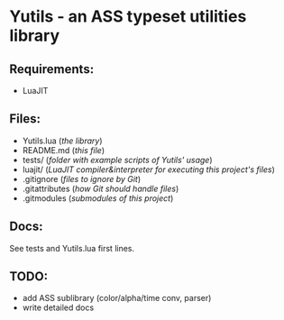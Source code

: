 Yutils - an ASS typeset utilities library
=========================================
Requirements:
-------------
* LuaJIT

Files:
------
* Yutils.lua (*the library*)
* README.md (*this file*)
* tests/ (*folder with example scripts of Yutils' usage*)
* luajit/ (*LuaJIT compiler&interpreter for executing this project's files*)
* .gitignore (*files to ignore by Git*)
* .gitattributes (*how Git should handle files*)
* .gitmodules (*submodules of this project*)

Docs:
-----
See tests and Yutils.lua first lines.

TODO:
-----
* add ASS sublibrary (color/alpha/time conv, parser)
* write detailed docs